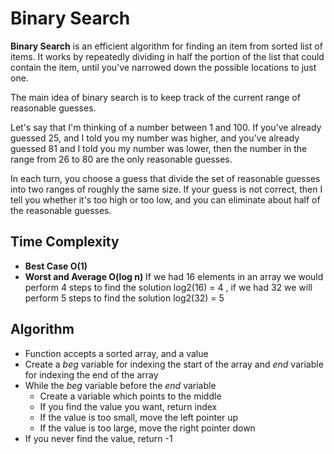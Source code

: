 # Binary Search #

**Binary Search** is an efficient algorithm for finding an item from sorted list of items. It works by repeatedly dividing in half the portion of the list that could contain the item, until you've narrowed down the possible locations to just one.

The main idea of binary search is to keep track of the current range of reasonable guesses.

Let's say that I'm thinking of a number between 1 and 100. If you've already guessed 25, and I told you my number was higher, and you've already guessed 81 and I told you my number was lower, then the number in the range from 26 to 80 are the only reasonable guesses.

In each turn, you choose a guess that divide the set of reasonable guesses into two ranges of roughly the same size. If your guess is not correct, then I tell you whether it's too high or too low, and you can eliminate about half of the reasonable guesses.

## Time Complexity ##

- **Best Case O(1)**
- **Worst and Average O(log n)**
  If we had 16 elements in an array we would perform 4 steps to find the solution log2(16) = 4 , if we had 32 we will perform 5 steps to find the solution log2(32) = 5

## Algorithm ##

- Function accepts a sorted array, and a value
- Create a _beg_ variable for indexing the start of the array and _end_ variable for indexing the end of the array
- While the _beg_ variable before the _end_ variable
  - Create a variable which points to the middle
  - If you find the value you want, return index
  - If the value is too small, move the left pointer up
  - If the value is too large, move the right pointer down
- If you never find the value, return -1